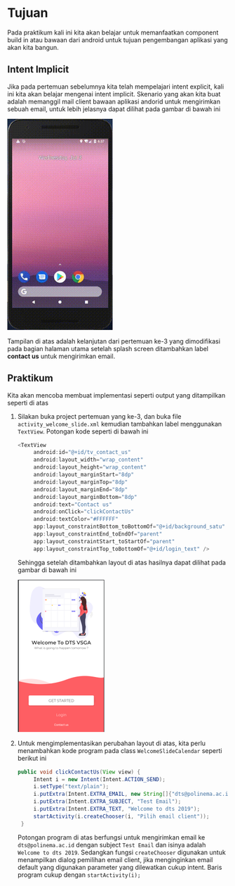 # Tujuan
Pada praktikum kali ini kita akan belajar untuk memanfaatkan component
build in atau bawaan dari android untuk tujuan pengembangan aplikasi
yang akan kita bangun.

## Intent Implicit
Jika pada pertemuan sebelumnya kita telah mempelajari intent explicit,
kali ini kita akan belajar mengenai intent implicit. Skenario yang akan
kita buat adalah memanggil mail client bawaan aplikasi andorid untuk
mengirimkan sebuah email, untuk lebih jelasnya dapat dilihat pada gambar
di bawah ini

![Intent Implicit](images/chapter04-03intent-implicit.gif)

Tampilan di atas adalah kelanjutan dari pertemuan ke-3 yang dimodifikasi
pada bagian halaman utama setelah splash screen ditambahkan label
**contact us** untuk mengirimkan email.

## Praktikum
Kita akan mencoba membuat implementasi seperti output yang ditampilkan
seperti di atas
1. Silakan buka project pertemuan yang ke-3, dan buka file
   `activity_welcome_slide.xml` kemudian tambahkan label menggunakan
   `TextView`. Potongan kode seperti di bawah ini 
   ```java
   <TextView
        android:id="@+id/tv_contact_us"
        android:layout_width="wrap_content"
        android:layout_height="wrap_content"
        android:layout_marginStart="8dp"
        android:layout_marginTop="8dp"
        android:layout_marginEnd="8dp"
        android:layout_marginBottom="8dp"
        android:text="Contact us"
        android:onClick="clickContactUs"
        android:textColor="#FFFFFF"
        app:layout_constraintBottom_toBottomOf="@+id/background_satu"
        app:layout_constraintEnd_toEndOf="parent"
        app:layout_constraintStart_toStartOf="parent"
        app:layout_constraintTop_toBottomOf="@+id/login_text" />
   ```
   Sehingga setelah ditambahkan layout di atas hasilnya dapat dilihat
   pada gambar di bawah ini
   
   ![Penambahan label contact us](images/chapter04-03intent-implicit-01.png)
   
2. Untuk mengimplementasikan perubahan layout di atas, kita perlu
   menambahkan kode program pada class `WelcomeSlideCalendar` seperti
   berikut ini 
   ```java
   public void clickContactUs(View view) {
        Intent i = new Intent(Intent.ACTION_SEND);
        i.setType("text/plain");
        i.putExtra(Intent.EXTRA_EMAIL, new String[]{"dts@polinema.ac.id"});
        i.putExtra(Intent.EXTRA_SUBJECT, "Test Email");
        i.putExtra(Intent.EXTRA_TEXT, "Welcome to dts 2019");
        startActivity(i.createChooser(i, "Pilih email client"));
    }
   ```
   Potongan program di atas berfungsi untuk mengirimkan email ke
   `dts@polinema.ac.id` dengan subject `Test Email` dan isinya adalah
   `Welcome to dts 2019`. Sedangkan fungsi `createChooser` digunakan
   untuk menampilkan dialog pemilihan email client, jika menginginkan
   email default yang digunakan parameter yang dilewatkan cukup intent.
   Baris program cukup dengan `startActivity(i);`
